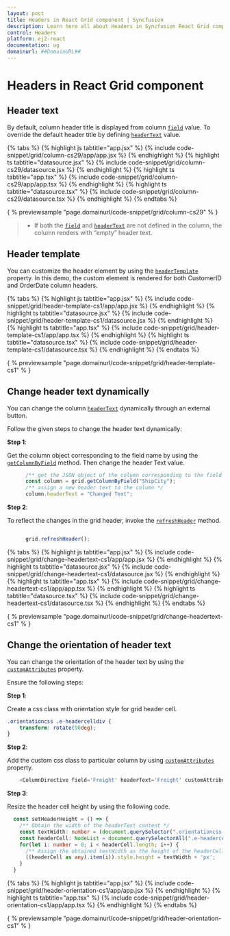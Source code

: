 ```yaml
---
layout: post
title: Headers in React Grid component | Syncfusion
description: Learn here all about Headers in Syncfusion React Grid component of Syncfusion Essential JS 2 and more.
control: Headers 
platform: ej2-react
documentation: ug
domainurl: ##DomainURL##
---
```


# Headers in React Grid component

## Header text

By default, column header title is displayed from column [`field`](https://ej2.syncfusion.com/angular/documentation/api/grid/column/#field) value.
To override the default header title by defining [`headerText`](https://ej2.syncfusion.com/angular/documentation/api/grid/column/#headertext) value.

{% tabs %}
{% highlight js tabtitle="app.jsx" %}
{% include code-snippet/grid/column-cs29/app/app.jsx %}
{% endhighlight %}
{% highlight ts tabtitle="datasource.jsx" %}
{% include code-snippet/grid/column-cs29/datasource.jsx %}
{% endhighlight %}
{% highlight ts tabtitle="app.tsx" %}
{% include code-snippet/grid/column-cs29/app/app.tsx %}
{% endhighlight %}
{% highlight ts tabtitle="datasource.tsx" %}
{% include code-snippet/grid/column-cs29/datasource.tsx %}
{% endhighlight %}
{% endtabs %}

{ % previewsample "page.domainurl/code-snippet/grid/column-cs29" % }

> * If both the [`field`](https://ej2.syncfusion.com/angular/documentation/api/grid/column/#field) and [`headerText`](https://ej2.syncfusion.com/angular/documentation/api/grid/column/#headertext) are not defined in the column, the column renders with “empty” header text.

## Header template

You can customize the header element by using the [`headerTemplate`](https://ej2.syncfusion.com/angular/documentation/api/grid/column/#headertemplate) property. In this demo, the custom element is rendered for both CustomerID and OrderDate column headers.

{% tabs %}
{% highlight js tabtitle="app.jsx" %}
{% include code-snippet/grid/header-template-cs1/app/app.jsx %}
{% endhighlight %}
{% highlight ts tabtitle="datasource.jsx" %}
{% include code-snippet/grid/header-template-cs1/datasource.jsx %}
{% endhighlight %}
{% highlight ts tabtitle="app.tsx" %}
{% include code-snippet/grid/header-template-cs1/app/app.tsx %}
{% endhighlight %}
{% highlight ts tabtitle="datasource.tsx" %}
{% include code-snippet/grid/header-template-cs1/datasource.tsx %}
{% endhighlight %}
{% endtabs %}

{ % previewsample "page.domainurl/code-snippet/grid/header-template-cs1" % }

## Change header text dynamically

You can change the column [`headerText`](https://ej2.syncfusion.com/angular/documentation/api/grid/column/#headertext) dynamically through an external button.

Follow the given steps to change the header text dynamically:

**Step 1**:

Get the column object corresponding to the field name by using the [`getColumnByField`](https://ej2.syncfusion.com/angular/documentation/api/grid/#getcolumnbyfield) method.
Then change the header Text value.

```typescript
      /** get the JSON object of the column corresponding to the field name */
      const column = grid.getColumnByField("ShipCity");
      /** assign a new header text to the column */
      column.headerText = "Changed Text";

```

**Step 2**:

To reflect the changes in the grid header, invoke the [`refreshHeader`](https://ej2.syncfusion.com/angular/documentation/api/grid/#refreshheader) method.

```typescript

      grid.refreshHeader();

```

{% tabs %}
{% highlight js tabtitle="app.jsx" %}
{% include code-snippet/grid/change-headertext-cs1/app/app.jsx %}
{% endhighlight %}
{% highlight ts tabtitle="datasource.jsx" %}
{% include code-snippet/grid/change-headertext-cs1/datasource.jsx %}
{% endhighlight %}
{% highlight ts tabtitle="app.tsx" %}
{% include code-snippet/grid/change-headertext-cs1/app/app.tsx %}
{% endhighlight %}
{% highlight ts tabtitle="datasource.tsx" %}
{% include code-snippet/grid/change-headertext-cs1/datasource.tsx %}
{% endhighlight %}
{% endtabs %}

{ % previewsample "page.domainurl/code-snippet/grid/change-headertext-cs1" % }

## Change the orientation of header text

You can change the orientation of the header text by using the [`customAttributes`](https://ej2.syncfusion.com/angular/documentation/api/grid/column/#customattributes) property.

Ensure the following steps:

**Step 1**:

Create a css class with orientation style for grid header cell.

```css
.orientationcss .e-headercelldiv {
    transform: rotate(90deg);
}

```

**Step 2**:

Add the custom css class to particular column by using [`customAttributes`](https://ej2.syncfusion.com/angular/documentation/api/grid/column/#customattributes) property.

```typescript
    <ColumnDirective field='Freight' headerText='Freight' customAttributes={customAttributes} width='80' format="C2" textAlign="Center"/>

```

**Step 3**:

Resize the header cell height by using the following code.

```typescript
  const setHeaderHeight = () => {
    /** Obtain the width of the headerText content */
    const textWidth: number = (document.querySelector(".orientationcss > div") as HTMLElement).scrollWidth;
    const headerCell: NodeList = document.querySelectorAll(".e-headercell");
    for(let i: number = 0; i < headerCell.length; i++) {
      /** Assign the obtained textWidth as the height of the headerCell */
      ((headerCell as any).item(i)).style.height = textWidth + 'px';
    }
  }

```

{% tabs %}
{% highlight js tabtitle="app.jsx" %}
{% include code-snippet/grid/header-orientation-cs1/app/app.jsx %}
{% endhighlight %}
{% highlight ts tabtitle="app.tsx" %}
{% include code-snippet/grid/header-orientation-cs1/app/app.tsx %}
{% endhighlight %}
{% endtabs %}

{ % previewsample "page.domainurl/code-snippet/grid/header-orientation-cs1" % }